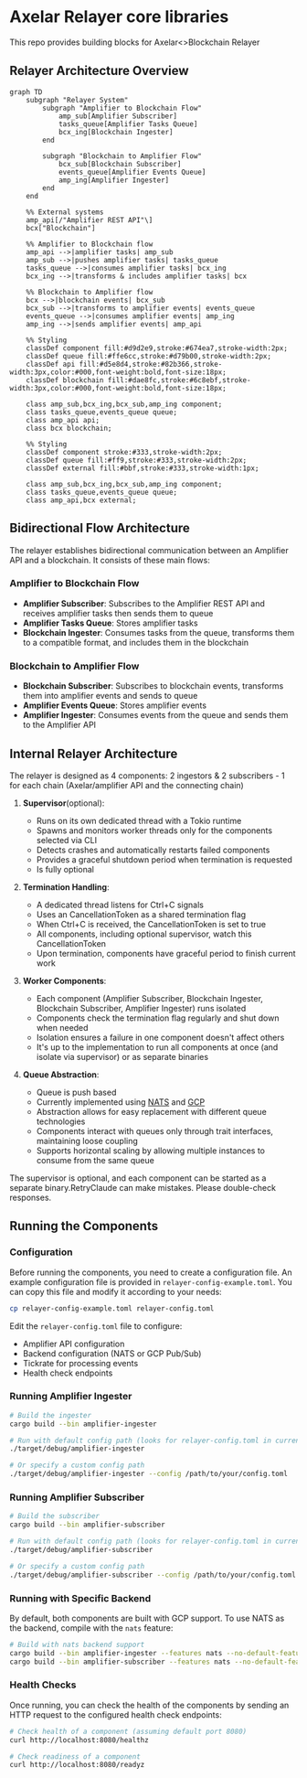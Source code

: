 # Axelar Relayer core libraries

This repo provides building blocks for Axelar<>Blockchain Relayer

## Relayer Architecture Overview

```mermaid
graph TD
    subgraph "Relayer System"
        subgraph "Amplifier to Blockchain Flow"
            amp_sub[Amplifier Subscriber]
            tasks_queue[Amplifier Tasks Queue]
            bcx_ing[Blockchain Ingester]
        end

        subgraph "Blockchain to Amplifier Flow"
            bcx_sub[Blockchain Subscriber]
            events_queue[Amplifier Events Queue]
            amp_ing[Amplifier Ingester]
        end
    end

    %% External systems
    amp_api[/"Amplifier REST API"\]
    bcx["Blockchain"]

    %% Amplifier to Blockchain flow
    amp_api -->|amplifier tasks| amp_sub
    amp_sub -->|pushes amplifier tasks| tasks_queue
    tasks_queue -->|consumes amplifier tasks| bcx_ing
    bcx_ing -->|transforms & includes amplifier tasks| bcx

    %% Blockchain to Amplifier flow
    bcx -->|blockchain events| bcx_sub
    bcx_sub -->|transforms to amplifier events| events_queue
    events_queue -->|consumes amplifier events| amp_ing
    amp_ing -->|sends amplifier events| amp_api

    %% Styling
    classDef component fill:#d9d2e9,stroke:#674ea7,stroke-width:2px;
    classDef queue fill:#ffe6cc,stroke:#d79b00,stroke-width:2px;
    classDef api fill:#d5e8d4,stroke:#82b366,stroke-width:3px,color:#000,font-weight:bold,font-size:18px;
    classDef blockchain fill:#dae8fc,stroke:#6c8ebf,stroke-width:3px,color:#000,font-weight:bold,font-size:18px;

    class amp_sub,bcx_ing,bcx_sub,amp_ing component;
    class tasks_queue,events_queue queue;
    class amp_api api;
    class bcx blockchain;

    %% Styling
    classDef component stroke:#333,stroke-width:2px;
    classDef queue fill:#ff9,stroke:#333,stroke-width:2px;
    classDef external fill:#bbf,stroke:#333,stroke-width:1px;

    class amp_sub,bcx_ing,bcx_sub,amp_ing component;
    class tasks_queue,events_queue queue;
    class amp_api,bcx external;
```

## Bidirectional Flow Architecture

The relayer establishes bidirectional communication between an Amplifier API and a blockchain. It consists of these main flows:

### Amplifier to Blockchain Flow

- **Amplifier Subscriber**: Subscribes to the Amplifier REST API and receives amplifier tasks then sends them to queue
- **Amplifier Tasks Queue**: Stores amplifier tasks
- **Blockchain Ingester**: Consumes tasks from the queue, transforms them to a compatible format, and includes them in the blockchain

### Blockchain to Amplifier Flow

- **Blockchain Subscriber**: Subscribes to blockchain events, transforms them into amplifier events and sends to queue
- **Amplifier Events Queue**: Stores amplifier events
- **Amplifier Ingester**: Consumes events from the queue and sends them to the Amplifier API

## Internal Relayer Architecture

The relayer is designed as 4 components: 2 ingestors & 2 subscribers - 1 for each chain (Axelar/amplifier API and the connecting chain)

1. **Supervisor**(optional):

   - Runs on its own dedicated thread with a Tokio runtime
   - Spawns and monitors worker threads only for the components selected via CLI
   - Detects crashes and automatically restarts failed components
   - Provides a graceful shutdown period when termination is requested
   - Is fully optional

2. **Termination Handling**:

   - A dedicated thread listens for Ctrl+C signals
   - Uses an CancellationToken as a shared termination flag
   - When Ctrl+C is received, the CancellationToken is set to true
   - All components, including optional supervisor, watch this CancellationToken
   - Upon termination, components have graceful period to finish current work

3. **Worker Components**:

   - Each component (Amplifier Subscriber, Blockchain Ingester, Blockchain Subscriber, Amplifier Ingester) runs isolated
   - Components check the termination flag regularly and shut down when needed
   - Isolation ensures a failure in one component doesn't affect others
   - It's up to the implementation to run all components at once (and isolate via supervisor) or as separate binaries

4. **Queue Abstraction**:
   - Queue is push based
   - Currently implemented using [NATS](https://nats.io/) and [GCP](https://cloud.google.com/pubsub?hl=en)
   - Abstraction allows for easy replacement with different queue technologies
   - Components interact with queues only through trait interfaces, maintaining loose coupling
   - Supports horizontal scaling by allowing multiple instances to consume from the same queue

The supervisor is optional, and each component can be started as a separate binary.RetryClaude can make mistakes. Please double-check responses.

## Running the Components

### Configuration

Before running the components, you need to create a configuration file. An example configuration file is provided in `relayer-config-example.toml`. You can copy this file and modify it according to your needs:

```bash
cp relayer-config-example.toml relayer-config.toml
```

Edit the `relayer-config.toml` file to configure:

- Amplifier API configuration
- Backend configuration (NATS or GCP Pub/Sub)
- Tickrate for processing events
- Health check endpoints

### Running Amplifier Ingester

```bash
# Build the ingester
cargo build --bin amplifier-ingester

# Run with default config path (looks for relayer-config.toml in current directory)
./target/debug/amplifier-ingester

# Or specify a custom config path
./target/debug/amplifier-ingester --config /path/to/your/config.toml
```

### Running Amplifier Subscriber

```bash
# Build the subscriber
cargo build --bin amplifier-subscriber

# Run with default config path (looks for relayer-config.toml in current directory)
./target/debug/amplifier-subscriber

# Or specify a custom config path
./target/debug/amplifier-subscriber --config /path/to/your/config.toml
```

### Running with Specific Backend

By default, both components are built with GCP support. To use NATS as the backend, compile with the `nats` feature:

```bash
# Build with nats backend support
cargo build --bin amplifier-ingester --features nats --no-default-features
cargo build --bin amplifier-subscriber --features nats --no-default-features
```

### Health Checks

Once running, you can check the health of the components by sending an HTTP request to the configured health check endpoints:

```bash
# Check health of a component (assuming default port 8080)
curl http://localhost:8080/healthz

# Check readiness of a component
curl http://localhost:8080/readyz
```
